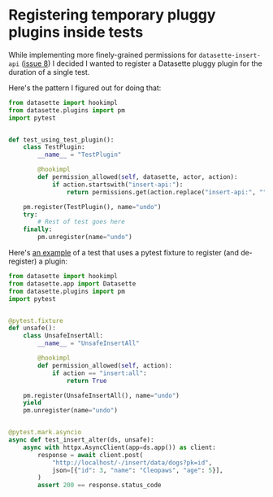 # Registering temporary pluggy plugins inside tests

While implementing more finely-grained permissions for `datasette-insert-api` ([issue 8](https://github.com/simonw/datasette-insert-api/issues/8)) I decided I wanted to register a Datasette pluggy plugin for the duration of a single test.

Here's the pattern I figured out for doing that:

```python
from datasette import hookimpl
from datasette.plugins import pm
import pytest


def test_using_test_plugin():
    class TestPlugin:
        __name__ = "TestPlugin"

        @hookimpl
        def permission_allowed(self, datasette, actor, action):
            if action.startswith("insert-api:"):
                return permissions.get(action.replace("insert-api:", ""))

    pm.register(TestPlugin(), name="undo")
    try:
        # Rest of test goes here
    finally:
        pm.unregister(name="undo")
```

Here's [an example](https://github.com/simonw/datasette-insert/blob/7f4c2b3954190d547619d043bbe714481b10ac1e/tests/test_insert_api.py) of a test that uses a pytest fixture to register (and de-register) a plugin:

```python
from datasette import hookimpl
from datasette.app import Datasette
from datasette.plugins import pm
import pytest


@pytest.fixture
def unsafe():
    class UnsafeInsertAll:
        __name__ = "UnsafeInsertAll"

        @hookimpl
        def permission_allowed(self, action):
            if action == "insert:all":
                return True

    pm.register(UnsafeInsertAll(), name="undo")
    yield
    pm.unregister(name="undo")


@pytest.mark.asyncio
async def test_insert_alter(ds, unsafe):
    async with httpx.AsyncClient(app=ds.app()) as client:
        response = await client.post(
            "http://localhost/-/insert/data/dogs?pk=id",
            json=[{"id": 3, "name": "Cleopaws", "age": 5}],
        )
        assert 200 == response.status_code
```
